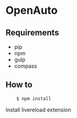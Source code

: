 # OpenAuto

## Requirements

- pip
- npm
- gulp
- compass

## How to

```
    $ npm install

```

Install livereload extension


